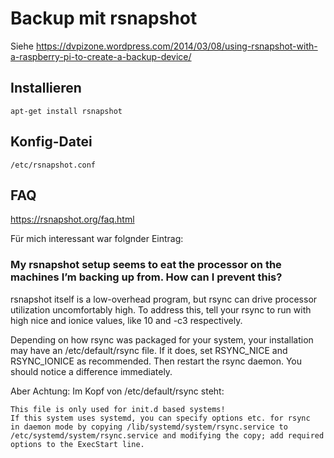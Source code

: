 # Backup mit rsnapshot

Siehe
https://dvpizone.wordpress.com/2014/03/08/using-rsnapshot-with-a-raspberry-pi-to-create-a-backup-device/

## Installieren

    apt-get install rsnapshot

## Konfig-Datei

    /etc/rsnapshot.conf
    
## FAQ

https://rsnapshot.org/faq.html

Für mich interessant war folgnder Eintrag:

### My rsnapshot setup seems to eat the processor on the machines I’m backing up from. How can I prevent this?

rsnapshot itself is a low-overhead program, but rsync can drive processor utilization uncomfortably high. To address this, tell your rsync to run with high nice and ionice values, like 10 and -c3 respectively.

Depending on how rsync was packaged for your system, your installation may have an /etc/default/rsync file. If it does, set RSYNC_NICE and RSYNC_IONICE as recommended. Then restart the rsync daemon. You should notice a difference immediately.

Aber Achtung: Im Kopf von /etc/default/rsync steht:

    This file is only used for init.d based systems!
    If this system uses systemd, you can specify options etc. for rsync
    in daemon mode by copying /lib/systemd/system/rsync.service to
    /etc/systemd/system/rsync.service and modifying the copy; add required
    options to the ExecStart line.



